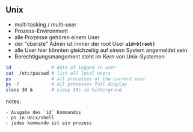 ## Unix
- multi tasking / multi-user
- Prozess-Environment
- alle Prozesse gehören einem User
- der "oberste" Admin ist immer der root User **`uid=0(root)`**
- alle User hier könnten gleichzeitig auf _einem_ System angemeldet sein
- Berechtigungsmangement steht im Kern von Unix-Systemen

<div class="fragment">

```bash
id               # data of logged in user
cat  /etc/passwd # list all local users
ps               # all processes of the current user
ps -f            # all processes full display
sleep 30 &       # sleep 30s im hintergrund
```

</div>

notes:

    - Ausgabe des `id` Kommandos
    - ps in Unix/Shell
    - jedes kommando ist ein prozess